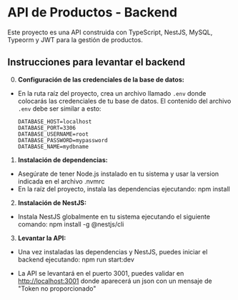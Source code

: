 # API de Productos - Backend

Este proyecto es una API construida con TypeScript, NestJS, MySQL, Typeorm y JWT para la gestión de productos.

## Instrucciones para levantar el backend

0. **Configuración de las credenciales de la base de datos:**
- En la ruta raíz del proyecto, crea un archivo llamado `.env` donde colocarás las credenciales de tu base de datos. El contenido del archivo `.env` debe ser similar a esto:

    ```
    DATABASE_HOST=localhost
    DATABASE_PORT=3306
    DATABASE_USERNAME=root
    DATABASE_PASSWORD=mypassword
    DATABASE_NAME=mydbname
    ```

1. **Instalación de dependencias:**
- Asegúrate de tener Node.js instalado en tu sistema y usar la version indicada en el archivo .nvmrc
- En la raíz del proyecto, instala las dependencias ejecutando: npm install



2. **Instalación de NestJS:**
- Instala NestJS globalmente en tu sistema ejecutando el siguiente comando: npm install -g @nestjs/cli



3. **Levantar la API:**
- Una vez instaladas las dependencias y NestJS, puedes iniciar el backend ejecutando: npm run start:dev

- La API se levantará en el puerto 3001, puedes validar en [http://localhost:3001](http://localhost:3001) donde aparecerá un json con un mensaje de "Token no proporcionado"
